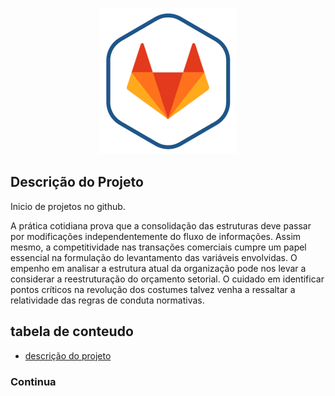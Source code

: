  

<!--[Descrição](./img/git.png)  -->

 <p align ="center" width="100%">
 <img src="./img/git.png"
 widht="84%">


</p>

<!--  #Cabeçalho Markdown>
<p ###### cabeçalho Markdown> -->



## Descrição do Projeto
<p align="left">

Inicio de projetos no github.

  A prática cotidiana prova que a consolidação das estruturas deve passar por modificações independentemente do fluxo de informações. Assim mesmo, a competitividade nas transações comerciais cumpre um papel essencial na formulação do levantamento das variáveis envolvidas. O empenho em analisar a estrutura atual da organização pode nos levar a considerar a reestruturação do orçamento setorial. O cuidado em identificar pontos críticos na revolução dos costumes talvez venha a ressaltar a relatividade das regras de conduta normativas.

</p>

## tabela de conteudo

<ul id="menu" align ="left">
    <li> <a href="#descrição-do-projeto"> descrição do projeto </a></li>

</ul>

### Continua